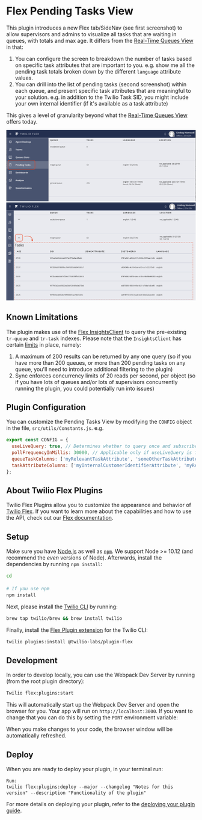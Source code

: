 # Flex Pending Tasks View

This plugin introduces a new Flex tab/SideNav (see first screenshot) to allow supervisors and admins to visualize all tasks that are waiting in queues, with totals and max age. It differs from the [Real-Time Queues View](https://www.twilio.com/docs/flex/end-user-guide/insights/real-time-queues-view) in that: 

1. You can configure the screen to breakdown the number of tasks based on specific task attributes that are important to you. e.g. show me all the pending task totals broken down by the different `language` attribute values.
2. You can drill into the list of pending tasks (second screenshot) within each queue, and present specific task attributes that are meaningful to your solution. e.g. in addition to the Twilio Task SID, you might include your own internal identifier (if it's available as a task attribute) 

This gives a level of granularity beyond what the [Real-Time Queues View](https://www.twilio.com/docs/flex/end-user-guide/insights/real-time-queues-view) offers today.

<img width="700px" src="screenshots/pending-tasks-side-nav.png"/>

<img width="700px" src="screenshots/pending-tasks-expand-collapse.png"/>

## Known Limitations
The plugin makes use of the [Flex InsightsClient](https://www.twilio.com/docs/flex/developer/ui/manager#insightsclient) to query the pre-existing `tr-queue` and `tr-task` indexes. Please note that the `InsightsClient` has certain [limits](https://www.twilio.com/docs/sync/limits#sync-insights-client-limits) in place, namely:

1. A maximum of 200 results can be returned by any one query (so if you have more than 200 queues, or more than 200 pending tasks on any queue, you'll need to introduce additional filtering to the plugin)
2. Sync enforces concurrency limits of 20 reads per second, per object (so if you have lots of queues and/or lots of supervisors concurrently running the plugin, you could potentially run into issues)


## Plugin Configuration
You can customize the Pending Tasks View by modifying the `CONFIG` object in the file, `src/utils/Constants.js`. e.g.

```javascript
export const CONFIG = {
  useLiveQuery: true, // Determines whether to query once and subscribe to updates, or poll using the same query repeatedly
  pollFrequencyInMillis: 30000, // Applicable only if useLiveQuery is false
  queueTaskColumns: ['myRelevantTaskAttribute', 'someOtherTaskAttribute'], // Used to break down the totals at the queue level
  taskAttributeColumns: ['myInternalCustomerIdentifierAttribute', 'myRelevantTaskAttribute'], // Used to present the list of tasks
};
```


## About Twilio Flex Plugins

Twilio Flex Plugins allow you to customize the appearance and behavior of [Twilio Flex](https://www.twilio.com/flex). If you want to learn more about the capabilities and how to use the API, check out our [Flex documentation](https://www.twilio.com/docs/flex).

## Setup

Make sure you have [Node.js](https://nodejs.org) as well as [`npm`](https://npmjs.com). We support Node >= 10.12 (and recommend the _even_ versions of Node). Afterwards, install the dependencies by running `npm install`:

```bash
cd 

# If you use npm
npm install
```

Next, please install the [Twilio CLI](https://www.twilio.com/docs/twilio-cli/quickstart) by running:

```bash
brew tap twilio/brew && brew install twilio
```

Finally, install the [Flex Plugin extension](https://github.com/twilio-labs/plugin-flex) for the Twilio CLI:

```bash
twilio plugins:install @twilio-labs/plugin-flex
```

## Development

In order to develop locally, you can use the Webpack Dev Server by running (from the root plugin directory):

```bash
Twilio flex:plugins:start
```

This will automatically start up the Webpack Dev Server and open the browser for you. Your app will run on `http://localhost:3000`. If you want to change that you can do this by setting the `PORT` environment variable:

When you make changes to your code, the browser window will be automatically refreshed.

## Deploy

When you are ready to deploy your plugin, in your terminal run:
```
Run: 
twilio flex:plugins:deploy --major --changelog "Notes for this version" --description "Functionality of the plugin"
```
For more details on deploying your plugin, refer to the [deploying your plugin guide](https://www.twilio.com/docs/flex/plugins#deploying-your-plugin).

